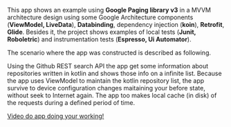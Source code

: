 This app shows an example using **Google Paging library v3** in a MVVM architecture design using some Google Architecture components (**ViewModel, LiveData**),
**Databinding**, dependency injection (**koin**), **Retrofit**, **Glide**. Besides it, the project shows examples of local tests (**Junit, Roboletric**) 
and instrumentation tests (**Espresso, Ui Automator**).

The scenario where the app was constructed is described as following.

Using the Github REST search API the app get some information about repositories written in kotlin and shows those info on a infinite list. Because the app uses
ViewModel to maintain the kotlin repository list, the app survive to device configuration changes maitaining your before state, without seek to Internet again.
The app too makes local cache (in disk) of the requests during a defined period of time.

[Video do app doing your working!](https://drive.google.com/file/d/19HGocUKsvpwGFSt36NfvwmHuor0SI95T/view?usp=sharing)
